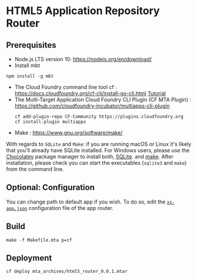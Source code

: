 # HTML5 Application Repository Router


## Prerequisites
- Node.js LTS version 10: <https://nodejs.org/en/download/>
- Install mbt
```
npm install -g mbt
```
- The Cloud Foundry command line tool cf : <https://docs.cloudfoundry.org/cf-cli/install-go-cli.html> [Tutorial](https://developers.sap.com/tutorials/cp-cf-download-cli.html)
- The Multi-Target Application Cloud Foundry CLI Plugin (CF MTA Plugin) : <https://github.com/cloudfoundry-incubator/multiapps-cli-plugin>
    ```
    cf add-plugin-repo CF-Community https://plugins.cloudfoundry.org
    cf install-plugin multiapps
    ```
- Make : <https://www.gnu.org/software/make/>

With regards to `SQLite` and `Make`: if you are running macOS or Linux it's likely that you'll already have SQLite installed. For Windows users, please use the [Chocolatey](https://chocolatey.org/) package manager to install both, [SQLite](https://chocolatey.org/packages/sqlite). and [make](https://chocolatey.org/packages/make). After installation, please check you can start the executables (`sqlite3` and `make`) from the command line.

## Optional: Configuration
You can change path to default app if you wish. To do so, edit the [`xs-app.json`](router/xs-app.json) configuration file of the app router.

## Build
```
make -f Makefile.mta p=cf
```

## Deployment
```
cf deploy mta_archives/html5_router_0.0.1.mtar
```
